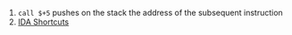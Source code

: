 1. `call $+5` pushes on the stack the address of the subsequent instruction 
2. [IDA Shortcuts](https://www.hex-rays.com/products/ida/support/freefiles/IDA_Pro_Shortcuts.pdf)
